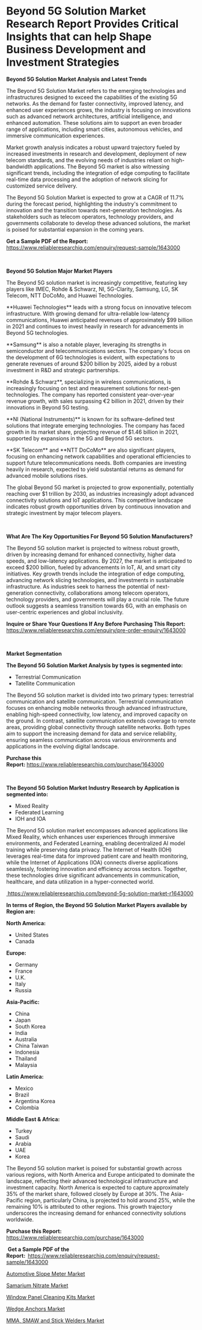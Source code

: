 <p><h1>Beyond 5G Solution Market Research Report Provides Critical Insights that can help Shape Business Development and Investment Strategies</h1></p><p><strong>Beyond 5G Solution Market Analysis and Latest Trends</strong></p>
<p><p>The Beyond 5G Solution Market refers to the emerging technologies and infrastructures designed to exceed the capabilities of the existing 5G networks. As the demand for faster connectivity, improved latency, and enhanced user experiences grows, the industry is focusing on innovations such as advanced network architectures, artificial intelligence, and enhanced automation. These solutions aim to support an even broader range of applications, including smart cities, autonomous vehicles, and immersive communication experiences.</p><p>Market growth analysis indicates a robust upward trajectory fueled by increased investments in research and development, deployment of new telecom standards, and the evolving needs of industries reliant on high-bandwidth applications. The Beyond 5G market is also witnessing significant trends, including the integration of edge computing to facilitate real-time data processing and the adoption of network slicing for customized service delivery.</p><p>The Beyond 5G Solution Market is expected to grow at a CAGR of 11.7% during the forecast period, highlighting the industry's commitment to innovation and the transition towards next-generation technologies. As stakeholders such as telecom operators, technology providers, and governments collaborate to develop these advanced solutions, the market is poised for substantial expansion in the coming years.</p></p>
<p><strong>Get a Sample PDF of the Report:&nbsp;</strong> <a href="https://www.reliableresearchiq.com/enquiry/request-sample/1643000?utm_campaign=104&utm_medium=2&utm_source=Github&utm_content=ia&utm_term=23102024&utm_id=beyond-5g-solution">https://www.reliableresearchiq.com/enquiry/request-sample/1643000</a></p>
<p>&nbsp;</p>
<p><strong>Beyond 5G Solution Major Market Players</strong></p>
<p><p>The Beyond 5G solution market is increasingly competitive, featuring key players like IMEC, Rohde & Schwarz, NI, 5G-Clarity, Samsung, LG, SK Telecom, NTT DoCoMo, and Huawei Technologies. </p><p>**Huawei Technologies** leads with a strong focus on innovative telecom infrastructure. With growing demand for ultra-reliable low-latency communications, Huawei anticipated revenues of approximately $99 billion in 2021 and continues to invest heavily in research for advancements in Beyond 5G technologies. </p><p>**Samsung** is also a notable player, leveraging its strengths in semiconductor and telecommunications sectors. The company's focus on the development of 6G technologies is evident, with expectations to generate revenues of around $200 billion by 2025, aided by a robust investment in R&D and strategic partnerships.</p><p>**Rohde & Schwarz**, specializing in wireless communications, is increasingly focusing on test and measurement solutions for next-gen technologies. The company has reported consistent year-over-year revenue growth, with sales surpassing €2 billion in 2021, driven by their innovations in Beyond 5G testing.</p><p>**NI (National Instruments)** is known for its software-defined test solutions that integrate emerging technologies. The company has faced growth in its market share, projecting revenue of $1.46 billion in 2021, supported by expansions in the 5G and Beyond 5G sectors.</p><p>**SK Telecom** and **NTT DoCoMo** are also significant players, focusing on enhancing network capabilities and operational efficiencies to support future telecommunications needs. Both companies are investing heavily in research, expected to yield substantial returns as demand for advanced mobile solutions rises.</p><p>The global Beyond 5G market is projected to grow exponentially, potentially reaching over $1 trillion by 2030, as industries increasingly adopt advanced connectivity solutions and IoT applications. This competitive landscape indicates robust growth opportunities driven by continuous innovation and strategic investment by major telecom players.</p></p>
<p>&nbsp;</p>
<p><strong>What Are The Key Opportunities For Beyond 5G Solution Manufacturers?</strong></p>
<p><p>The Beyond 5G solution market is projected to witness robust growth, driven by increasing demand for enhanced connectivity, higher data speeds, and low-latency applications. By 2027, the market is anticipated to exceed $200 billion, fueled by advancements in IoT, AI, and smart city initiatives. Key growth trends include the integration of edge computing, advancing network slicing technologies, and investments in sustainable infrastructure. As industries seek to harness the potential of next-generation connectivity, collaborations among telecom operators, technology providers, and governments will play a crucial role. The future outlook suggests a seamless transition towards 6G, with an emphasis on user-centric experiences and global inclusivity.</p></p>
<p><strong>Inquire or Share Your Questions If Any Before Purchasing This Report:</strong> <a href="https://www.reliableresearchiq.com/enquiry/pre-order-enquiry/1643000?utm_campaign=104&utm_medium=2&utm_source=Github&utm_content=ia&utm_term=23102024&utm_id=beyond-5g-solution">https://www.reliableresearchiq.com/enquiry/pre-order-enquiry/1643000</a></p>
<p>&nbsp;</p>
<p><strong>Market Segmentation</strong></p>
<p><strong>The Beyond 5G Solution Market Analysis by types is segmented into:</strong></p>
<p><ul><li>Terrestrial Communication</li><li>Tatellite Communication</li></ul></p>
<p><p>The Beyond 5G solution market is divided into two primary types: terrestrial communication and satellite communication. Terrestrial communication focuses on enhancing mobile networks through advanced infrastructure, enabling high-speed connectivity, low latency, and improved capacity on the ground. In contrast, satellite communication extends coverage to remote areas, providing global connectivity through satellite networks. Both types aim to support the increasing demand for data and service reliability, ensuring seamless communication across various environments and applications in the evolving digital landscape.</p></p>
<p><strong>Purchase this Report:&nbsp;</strong><a href="https://www.reliableresearchiq.com/purchase/1643000?utm_campaign=104&utm_medium=2&utm_source=Github&utm_content=ia&utm_term=23102024&utm_id=beyond-5g-solution">https://www.reliableresearchiq.com/purchase/1643000</a></p>
<p>&nbsp;</p>
<p><strong>The Beyond 5G Solution Market Industry Research by Application is segmented into:</strong></p>
<p><ul><li>Mixed Reality</li><li>Federated Learning</li><li>IOH and IOA</li></ul></p>
<p><p>The Beyond 5G solution market encompasses advanced applications like Mixed Reality, which enhances user experiences through immersive environments, and Federated Learning, enabling decentralized AI model training while preserving data privacy. The Internet of Health (IOH) leverages real-time data for improved patient care and health monitoring, while the Internet of Applications (IOA) connects diverse applications seamlessly, fostering innovation and efficiency across sectors. Together, these technologies drive significant advancements in communication, healthcare, and data utilization in a hyper-connected world.</p></p>
<p><a href="https://www.reliableresearchiq.com/beyond-5g-solution-market-r1643000?utm_campaign=104&utm_medium=2&utm_source=Github&utm_content=ia&utm_term=23102024&utm_id=beyond-5g-solution">&nbsp;https://www.reliableresearchiq.com/beyond-5g-solution-market-r1643000</a></p>
<p><strong>In terms of Region, the Beyond 5G Solution Market Players available by Region are:</strong></p>
<p>
    <p> <strong> North America: </strong>
        <ul>
            <li>United States</li>
            <li>Canada</li>
        </ul>
        </p> 
    <p> <strong> Europe: </strong>
        <ul>
            <li>Germany</li>
            <li>France</li>
            <li>U.K.</li>
            <li>Italy</li>
            <li>Russia</li>
        </ul>
        </p> 
    <p> <strong> Asia-Pacific: </strong>
        <ul>
            <li>China</li>
            <li>Japan</li>
            <li>South Korea</li>
            <li>India</li>
            <li>Australia</li>
            <li>China Taiwan</li>
            <li>Indonesia</li>
            <li>Thailand</li>
            <li>Malaysia</li>
        </ul>
        </p> 
    <p> <strong> Latin America: </strong>
        <ul>
            <li>Mexico</li>
            <li>Brazil</li>
            <li>Argentina Korea</li>
            <li>Colombia</li>
        </ul>
        </p> 
    <p> <strong> Middle East & Africa: </strong>
        <ul>
            <li>Turkey</li>
            <li>Saudi</li>
            <li>Arabia</li>
            <li>UAE</li>
            <li>Korea</li>
        </ul>
    </p>
    </p>
<p><p>The Beyond 5G solution market is poised for substantial growth across various regions, with North America and Europe anticipated to dominate the landscape, reflecting their advanced technological infrastructure and investment capacity. North America is expected to capture approximately 35% of the market share, followed closely by Europe at 30%. The Asia-Pacific region, particularly China, is projected to hold around 25%, while the remaining 10% is attributed to other regions. This growth trajectory underscores the increasing demand for enhanced connectivity solutions worldwide.</p></p>
<p><strong>Purchase this Report: </strong><a href="https://www.reliableresearchiq.com/purchase/1643000?utm_campaign=104&utm_medium=2&utm_source=Github&utm_content=ia&utm_term=23102024&utm_id=beyond-5g-solution">https://www.reliableresearchiq.com/purchase/1643000</a></p>
<p>&nbsp;<strong>Get a Sample PDF of the Report:&nbsp;&nbsp;</strong><a href="https://www.reliableresearchiq.com/enquiry/request-sample/1643000?utm_campaign=104&utm_medium=2&utm_source=Github&utm_content=ia&utm_term=23102024&utm_id=beyond-5g-solution">https://www.reliableresearchiq.com/enquiry/request-sample/1643000</a></p>
<p><strong></strong></p>
<p><p><a href="https://github.com/rozh43oreder/Market-Research-Report-List-1/blob/main/automotive-slope-meter-market.md?utm_campaign=104&utm_medium=2&utm_source=Github&utm_content=ia&utm_term=23102024&utm_id=beyond-5g-solution">Automotive Slope Meter Market</a></p><p><a href="https://medium.com/@rileymgdorcas/samarium-nitrate-market-evolution-global-trends-and-regional-dynamics-2024-2031-93ae0885ec77?utm_campaign=104&utm_medium=2&utm_source=Github&utm_content=ia&utm_term=23102024&utm_id=beyond-5g-solution">Samarium Nitrate Market</a></p><p><a href="https://www.linkedin.com/pulse/global-window-panel-cleaning-kits-market-sector2024--kjdqe?utm_campaign=104&utm_medium=2&utm_source=Github&utm_content=ia&utm_term=23102024&utm_id=beyond-5g-solution">Window Panel Cleaning Kits Market</a></p><p><a href="https://issuu.com/reportprime-2/docs/wedge-anchors-market-size-2030.pptx_f7aaf0e4343ada?utm_campaign=104&utm_medium=2&utm_source=Github&utm_content=ia&utm_term=23102024&utm_id=beyond-5g-solution">Wedge Anchors Market</a></p><p><a href="https://github.com/liz10hnbracht/Market-Research-Report-List-1/blob/main/mma-smaw-and-stick-welders-market.md?utm_campaign=104&utm_medium=2&utm_source=Github&utm_content=ia&utm_term=23102024&utm_id=beyond-5g-solution">MMA, SMAW and Stick Welders Market</a></p></p>